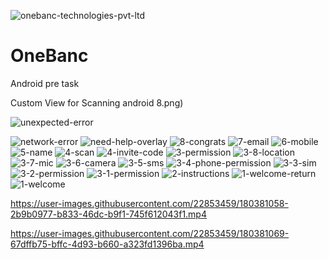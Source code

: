 ![onebanc-technologies-pvt-ltd](https://user-images.githubusercontent.com/22853459/180381937-aaa9fcc7-d38d-45f3-b8af-1ff0712849cc.png) 

# OneBanc

Android pre task

Custom View  for Scanning android
8.png)



![unexpected-error](https://user-images.githubusercontent.com/22853459/180381053-4581a5c3-ed44-41e7-9cba-c0dd48da6440.png)



![network-error](https://user-images.githubusercontent.com/22853459/180381088-192111e3-7a3e-4188-81df-cc6e1245da3d.png)
![need-help-overlay](https://user-images.githubusercontent.com/22853459/180381091-19e1cacb-5c82-451a-b947-cef0f5fcd202.png)
![8-congrats](https://user-images.githubusercontent.com/22853459/180381094-60c0f46d-f3ac-4d57-aaa1-dd26bae294ba.png)
![7-email](https://user-images.githubusercontent.com/22853459/180381096-7e4f893c-c9b5-4bad-980b-a00dd4c25a7e.png)
![6-mobile](https://user-images.githubusercontent.com/22853459/180381103-da43de07-ef83-44c9-8ecc-621db1de82e7.png)
![5-name](https://user-images.githubusercontent.com/22853459/180381107-042c22d1-4a52-424b-b671-ed85fd111691.png)
![4-scan](https://user-images.githubusercontent.com/22853459/180381110-3132b6fd-1351-40e9-bf57-4ede1ca6d07c.png)
![4-invite-code](https://user-images.githubusercontent.com/22853459/180381113-d5abc9af-12c4-4b4b-a2f2-d3d4f327780a.png)
![3-permission](https://user-images.githubusercontent.com/22853459/180381117-f4be5ba4-5931-4245-bd88-19d030b9fe11.png)
![3-8-location](https://user-images.githubusercontent.com/22853459/180381122-c138e694-c97c-470a-9339-e819dad75efd.png)
![3-7-mic](https://user-images.githubusercontent.com/22853459/180381123-26086d4f-005a-4a65-b4c1-7798b3df3797.png)
![3-6-camera](https://user-images.githubusercontent.com/22853459/180381125-ea248431-3ff8-4b27-86e2-789691d66184.png)
![3-5-sms](https://user-images.githubusercontent.com/22853459/180381127-73532076-5cc2-4734-8093-a34fe75d4812.png)
![3-4-phone-permission](https://user-images.githubusercontent.com/22853459/180381129-723fbdf9-8801-4678-9ae4-0049133d0291.png)
![3-3-sim](https://user-images.githubusercontent.com/22853459/180381133-a5ac5949-3593-464c-a56b-d16df3f2632d.png)
![3-2-permission](https://user-images.githubusercontent.com/22853459/180381137-a2d2ffad-2c40-4891-b1c2-cac63c33eca1.png)
![3-1-permission](https://user-images.githubusercontent.com/22853459/180381139-deb16a21-2b9a-4e36-a39b-474cd0730ef2.png)
![2-instructions](https://user-images.githubusercontent.com/22853459/180381147-e8161508-a600-4724-8e16-7dffd702a158.png)
![1-welcome-return](https://user-images.githubusercontent.com/22853459/180381148-5bd1a724-46e3-41fc-8abf-50b63c1d694e.png)
![1-welcome](https://user-images.githubusercontent.com/22853459/180381154-01fd47b0-d9d5-4a47-90c3-1f300d5ae19f.png)

https://user-images.githubusercontent.com/22853459/180381058-2b9b0977-b833-46dc-b9f1-745f612043f1.mp4


https://user-images.githubusercontent.com/22853459/180381069-67dffb75-bffc-4d93-b660-a323fd1396ba.mp4
